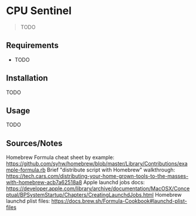 # CPU Sentinel
 > TODO


## Requirements

* TODO


## Installation
TODO


## Usage
TODO


## Sources/Notes
Homebrew Formula cheat sheet by example: https://github.com/syhw/homebrew/blob/master/Library/Contributions/example-formula.rb
Brief "distribute script with Homebrew" walkthrough: https://tech.cars.com/distributing-your-home-grown-tools-to-the-masses-with-homebrew-acb7a62518a8
Apple launchd jobs docs: https://developer.apple.com/library/archive/documentation/MacOSX/Conceptual/BPSystemStartup/Chapters/CreatingLaunchdJobs.html
Homebrew launchd plist files: https://docs.brew.sh/Formula-Cookbook#launchd-plist-files
